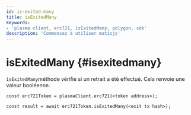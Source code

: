 ```yaml
---
id: is-exited-many
title: isExitedMany
keywords:
- 'plasma client, erc721, isExitedMany, polygon, sdk'
description: 'Commencez à utiliser maticjs'
---
```


# isExitedMany {#isexitedmany}

`isExitedMany`méthode vérifie si un retrait a été effectué. Cela renvoie une valeur booléenne.

```
const erc721Token = plasmaClient.erc721(<token address>);

const result = await erc721Token.isExitedMany(<exit tx hash>);

```
